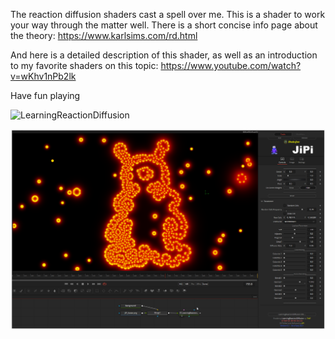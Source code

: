 The reaction diffusion shaders cast a spell over me. This is a shader to work your way through the matter well. There is a short concise info page about the theory:
https://www.karlsims.com/rd.html

And here is a detailed description of this shader, as well as an introduction to my favorite shaders on this topic:
https://www.youtube.com/watch?v=wKhv1nPb2lk


Have fun playing

![LearningReactionDiffusion](https://user-images.githubusercontent.com/78935215/126063449-f4ef9253-d228-4448-99cf-2c89cc3d6c87.gif)

[![LearningReactionDiffusion](LearningReactionDiffusion_screenshot.png)](LearningReactionDiffusion.fuse)